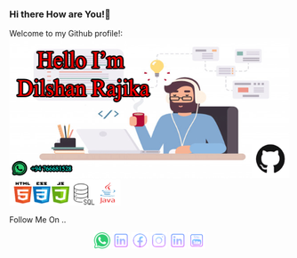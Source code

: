 ### Hi there How are You!👋


Welcome to my Github profile!:
![myimage-alt-tag](https://github.com/DilshanRajika9835/DilshanRajika9835/blob/main/remote-work-misconceptions.png)
<br>
  <img src="https://github.com/DilshanRajika9835/DilshanRajika9835/blob/main/Skills.png" width="200" title="Software Skill">
<br>

<dt >Follow Me On ..</dt>
<p align="center">
 <a href="https://google.com"> <img src="https://github.com/DilshanRajika9835/DilshanRajika9835/blob/main/whatsapp.png" width="30" title="WhatsApp"></a>
  <a href="https://google.com"> <img src="https://github.com/DilshanRajika9835/DilshanRajika9835/blob/main/linkedin.png" width="30" title="LinkdIn"></a>
   <a href="https://google.com"> <img src="https://github.com/DilshanRajika9835/DilshanRajika9835/blob/main/facebook.png" width="30" title="FaceBook"></a>
   <a href="https://google.com"><img src="https://github.com/DilshanRajika9835/DilshanRajika9835/blob/main/instergram.png" width="30" title="Instagram"></a> 
   <a href="https://google.com"> <img src="https://github.com/DilshanRajika9835/DilshanRajika9835/blob/main/linkedin.png" width="30" title="Stackoverflow"></a>
   <a href="https://google.com"> <img src="https://github.com/DilshanRajika9835/DilshanRajika9835/blob/main/youtube.png" width="30" title="Youtube"></a>
 
</p>
 
